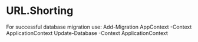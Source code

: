 # URL.Shorting
For successful database migration use:
Add-Migration AppContext -Context ApplicationContext
Update-Database -Context ApplicationContext
